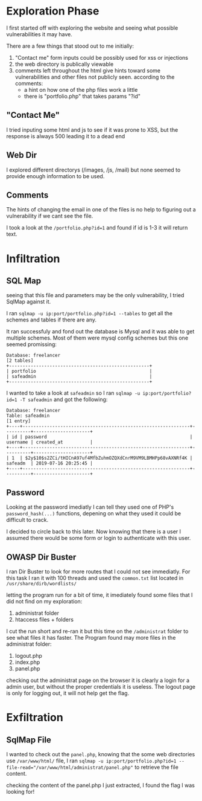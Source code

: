 # Exploration Phase #
I first started off with exploring the website and seeing what possible vulnerabilities it may have.

There are a few things that stood out to me initially:
1. "Contact me" form inputs could be possibly used for xss or injections
2. the web directory is publically viewable
3. comments left throughout the html give hints toward some vulnerabilities and other files not publicly seen. according to the comments:
	- a hint on how one of the php files work a little
	- there is "portfolio.php" that takes params "?id"

## "Contact Me" ##
I tried inputing some html and js to see if it was prone to XSS, but the response is always 500 leading it to a dead end

## Web Dir ##
I explored different directorys (/images, /js, /mail) but none seemed to provide enough information to be used.

## Comments ##
The hints of changing the email in one of the files is no help to figuring out a vulnerability if we cant see the file.

I took a look at the `/portfolio.php?id=1` and found if id is 1-3 it will return text.

# Infiltration #
## SQL Map ##
seeing that this file and parameters may be the only vulnerability, I tried SqlMap against it.

I ran `sqlmap -u ip:port/portfolio.php?id=1 --tables` to get all the schemes and tables if there are any.

It ran successfuly and fond out the database is Mysql and it was able to get multiple schemes.
Most of them were mysql config schemes but this one seemed promissing:
```
Database: freelancer
[2 tables]
+----------------------------------------------------+
| portfolio                                          |
| safeadmin                                          |
+----------------------------------------------------+
```

I wanted to take a look at `safeadmin` so I ran `sqlmap -u ip:port/portfolio?id=1 -T safeadmin` and got the following:
```
Database: freelancer
Table: safeadmin
[1 entry]
+----+--------------------------------------------------------------+----------+---------------------+
| id | password                                                     | username | created_at          |
+----+--------------------------------------------------------------+----------+---------------------+
| 1  | $2y$10$s2ZCi/tHICnA97uf4MfbZuhmOZQXdCnrM9VM9LBMHPp68vAXNRf4K | safeadm  | 2019-07-16 20:25:45 |
+----+--------------------------------------------------------------+----------+---------------------+
```

## Password ##
Looking at the password imediatly I can tell they used one of PHP's `password_hash(...)` functions, depening on what they used it could be difficult to crack.

I decided to circle back to this later. Now knowing that there is a user I assumed there would be some form or login to authenticate with this user.

## OWASP Dir Buster ##
I ran Dir Buster to look for more routes that I could not see immediatly. For this task I ran it with 100 threads and used the `common.txt` list located in `/usr/share/dirb/wordlists/`

letting the program run for a bit of time, it imediately found some files that I did not find on my exploration:
1. administrat folder
2. htaccess files + folders

I cut the run short and re-ran it but this time on the `/administrat` folder to see what files it has faster.
The Program found may more files in the administrat folder:
1. logout.php
2. index.php
3. panel.php

checking out the administrat page on the browser it is clearly a login for a admin user, but without the proper credentials it is useless. The logout page is only for logging out, it will not help get the flag.

# Exfiltration #
## SqlMap File ##
I wanted to check out the `panel.php`, knowing that the some web directories use `/var/www/html/` file, I ran `sqlmap -u ip:port/portfolio.php?id=1 --file-read="/var/www/html/administrat/panel.php"` to retrieve the file content.

checking the content of the panel.php I just extracted, I found the flag I was looking for!